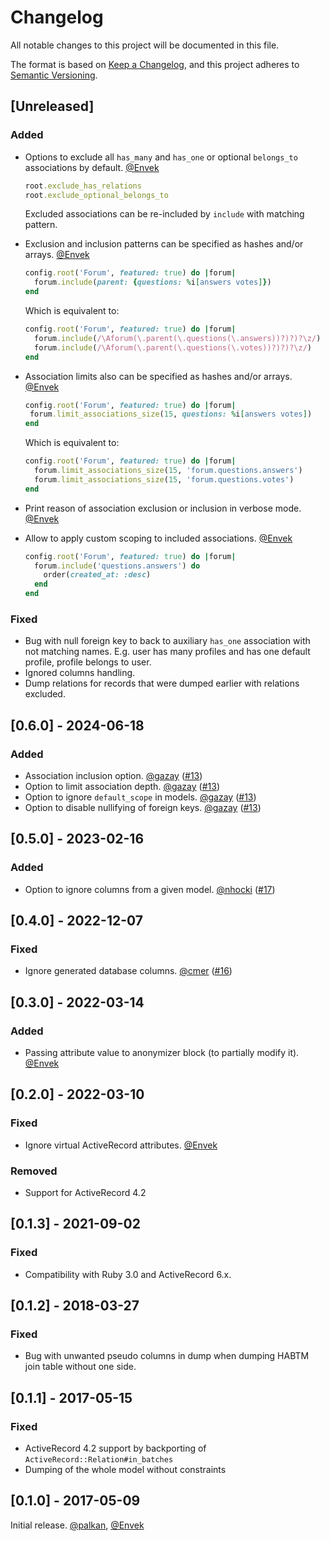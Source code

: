 # Changelog

All notable changes to this project will be documented in this file.

The format is based on [Keep a Changelog](https://keepachangelog.com/en/1.1.0/),
and this project adheres to [Semantic Versioning](https://semver.org/spec/v2.0.0.html).

## [Unreleased]

### Added

 - Options to exclude all `has_many` and `has_one` or optional `belongs_to` associations by default. [@Envek]

   ```ruby
   root.exclude_has_relations
   root.exclude_optional_belongs_to
   ```

   Excluded associations can be re-included by `include` with matching pattern.

 - Exclusion and inclusion patterns can be specified as hashes and/or arrays. [@Envek]

   ```ruby
   config.root('Forum', featured: true) do |forum|
     forum.include(parent: {questions: %i[answers votes]})
   end
   ```

   Which is equivalent to:

   ```ruby
   config.root('Forum', featured: true) do |forum|
     forum.include(/\Aforum(\.parent(\.questions(\.answers))?)?)?\z/)
     forum.include(/\Aforum(\.parent(\.questions(\.votes))?)?)?\z/)
   end
   ```

 - Association limits also can be specified as hashes and/or arrays. [@Envek]

    ```ruby
   config.root('Forum', featured: true) do |forum|
     forum.limit_associations_size(15, questions: %i[answers votes])
   end
   ```

   Which is equivalent to:

   ```ruby
   config.root('Forum', featured: true) do |forum|
     forum.limit_associations_size(15, 'forum.questions.answers')
     forum.limit_associations_size(15, 'forum.questions.votes')
   end
   ```


 - Print reason of association exclusion or inclusion in verbose mode. [@Envek]

 - Allow to apply custom scoping to included associations. [@Envek]

   ```ruby
   config.root('Forum', featured: true) do |forum|
     forum.include('questions.answers') do
       order(created_at: :desc)
     end
   end
   ```

### Fixed

 - Bug with null foreign key to back to auxiliary `has_one` association with not matching names. E.g. user has many profiles and has one default profile, profile belongs to user.
 - Ignored columns handling.
 - Dump relations for records that were dumped earlier with relations excluded.

## [0.6.0] - 2024-06-18

### Added

 - Association inclusion option. [@gazay] ([#13](https://github.com/evilmartians/evil-seed/pull/13))
 - Option to limit association depth. [@gazay] ([#13](https://github.com/evilmartians/evil-seed/pull/13))
 - Option to ignore `default_scope` in models. [@gazay] ([#13](https://github.com/evilmartians/evil-seed/pull/13))
 - Option to disable nullifying of foreign keys. [@gazay] ([#13](https://github.com/evilmartians/evil-seed/pull/13))

## [0.5.0] - 2023-02-16

### Added

 - Option to ignore columns from a given model. [@nhocki] ([#17](https://github.com/evilmartians/evil-seed/pull/17))

## [0.4.0] - 2022-12-07

### Fixed

 - Ignore generated database columns. [@cmer] ([#16](https://github.com/evilmartians/evil-seed/pull/16))

## [0.3.0] - 2022-03-14

### Added

 - Passing attribute value to anonymizer block (to partially modify it). [@Envek]

## [0.2.0] - 2022-03-10

### Fixed

 - Ignore virtual ActiveRecord attributes. [@Envek]

### Removed

 - Support for ActiveRecord 4.2

## [0.1.3] - 2021-09-02

### Fixed

 - Compatibility with Ruby 3.0 and ActiveRecord 6.x.

## [0.1.2] - 2018-03-27

### Fixed

 - Bug with unwanted pseudo columns in dump when dumping HABTM join table without one side.

## [0.1.1] - 2017-05-15

### Fixed

 - ActiveRecord 4.2 support by backporting of `ActiveRecord::Relation#in_batches`
 - Dumping of the whole model without constraints

## [0.1.0] - 2017-05-09

Initial release. [@palkan], [@Envek]

[@Envek]: https://github.com/Envek "Andrey Novikov"
[@palkan]: https://github.com/palkan "Vladimir Dementyev"
[@cmer]: https://github.com/cmer "Carl Mercier"
[@nhocki]: https://github.com/nhocki "Nicolás Hock-Isaza"
[@gazay]: https://github.com/gazay "Alex Gaziev"
